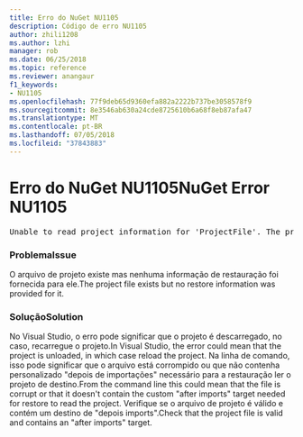 ```yaml
---
title: Erro do NuGet NU1105
description: Código de erro NU1105
author: zhili1208
ms.author: lzhi
manager: rob
ms.date: 06/25/2018
ms.topic: reference
ms.reviewer: anangaur
f1_keywords:
- NU1105
ms.openlocfilehash: 77f9deb65d9360efa882a2222b737be3058578f9
ms.sourcegitcommit: 8e3546ab630a24cde8725610b6a68f8eb87afa47
ms.translationtype: MT
ms.contentlocale: pt-BR
ms.lasthandoff: 07/05/2018
ms.locfileid: "37843883"
---
```

# <a name="nuget-error-nu1105"></a><span data-ttu-id="21036-103">Erro do NuGet NU1105</span><span class="sxs-lookup"><span data-stu-id="21036-103">NuGet Error NU1105</span></span>

<pre>Unable to read project information for 'ProjectFile'. The project file may be invalid or missing targets required for restore.</pre>

### <a name="issue"></a><span data-ttu-id="21036-104">Problema</span><span class="sxs-lookup"><span data-stu-id="21036-104">Issue</span></span>
<span data-ttu-id="21036-105">O arquivo de projeto existe mas nenhuma informação de restauração foi fornecida para ele.</span><span class="sxs-lookup"><span data-stu-id="21036-105">The project file exists but no restore information was provided for it.</span></span>

### <a name="solution"></a><span data-ttu-id="21036-106">Solução</span><span class="sxs-lookup"><span data-stu-id="21036-106">Solution</span></span>
<span data-ttu-id="21036-107">No Visual Studio, o erro pode significar que o projeto é descarregado, no caso, recarregue o projeto.</span><span class="sxs-lookup"><span data-stu-id="21036-107">In Visual Studio, the error could mean that the project is unloaded, in which case reload the project.</span></span> <span data-ttu-id="21036-108">Na linha de comando, isso pode significar que o arquivo está corrompido ou que não contenha personalizado "depois de importações" necessário para a restauração ler o projeto de destino.</span><span class="sxs-lookup"><span data-stu-id="21036-108">From the command line this could mean that the file is corrupt or that it doesn't contain the custom "after imports" target needed for restore to read the project.</span></span> <span data-ttu-id="21036-109">Verifique se o arquivo de projeto é válido e contém um destino de "depois imports".</span><span class="sxs-lookup"><span data-stu-id="21036-109">Check that the project file is valid and contains an "after imports" target.</span></span>